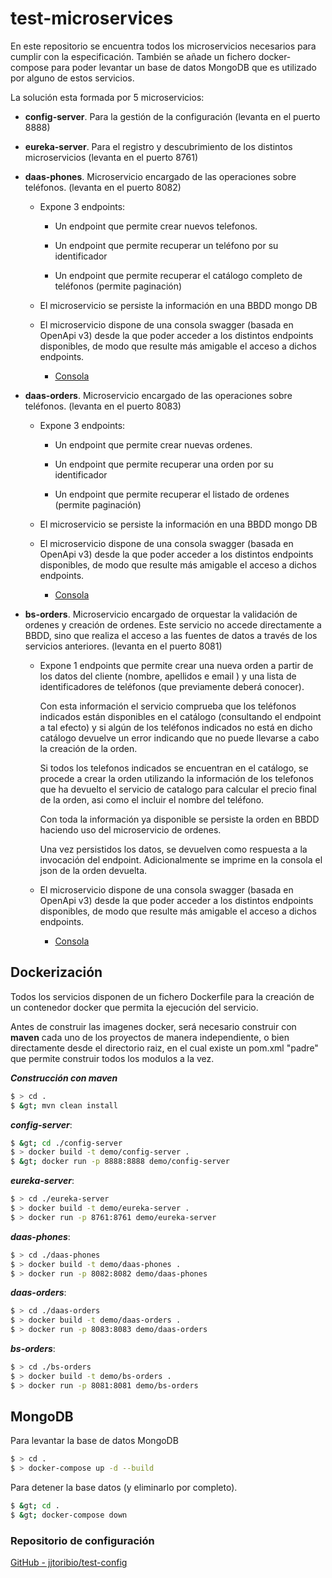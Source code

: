 # test-microservices

En este repositorio se encuentra todos los microservicios necesarios para cumplir con la especificación. También se añade un fichero docker-compose para poder levantar un base de datos MongoDB que es utilizado por alguno de estos servicios.



La solución esta formada por 5 microservicios:

- **config-server**. Para la gestión de la configuración (levanta en el puerto 8888)

- **eureka-server**. Para el registro y descubrimiento de los distintos microservicios (levanta en el puerto 8761)

- **daas-phones**. Microservicio encargado de las operaciones sobre teléfonos. (levanta en el puerto 8082)
  
  - Expone 3 endpoints:
    
    - Un endpoint que permite crear nuevos telefonos.
    
    - Un endpoint que permite recuperar un teléfono por su identificador
    
    - Un endpoint que permite recuperar el catálogo completo de teléfonos (permite paginación)
  
  - El microservicio se persiste la información en una BBDD mongo DB
  
  - El microservicio dispone de una consola swagger (basada en OpenApi v3) desde la que poder acceder a los distintos endpoints disponibles, de modo que resulte más amigable el acceso a dichos endpoints.
    
    - [Consola](http://localhost:8082/webjars/swagger-ui/index.html)

- **daas-orders**. Microservicio encargado de las operaciones sobre teléfonos. (levanta en el puerto 8083)
  
  - Expone 3 endpoints:
    
    - Un endpoint que permite crear nuevas ordenes.
    
    - Un endpoint que permite recuperar una orden por su identificador
    
    - Un endpoint que permite recuperar el listado de ordenes (permite paginación)
  
  - El microservicio se persiste la información en una BBDD mongo DB
  
  - El microservicio dispone de una consola swagger (basada en OpenApi v3) desde la que poder acceder a los distintos endpoints disponibles, de modo que resulte más amigable el acceso a dichos endpoints.
    
    - [Consola](http://localhost:8083/webjars/swagger-ui/index.html)

- **bs-orders**. Microservicio encargado de orquestar la validación de ordenes y creación de ordenes. Este servicio no accede directamente a BBDD, sino que realiza el acceso a las fuentes de datos a través de los servicios anteriores. (levanta en el puerto 8081)
  
  - Expone 1 endpoints que permite crear una nueva orden a partir de los datos del cliente (nombre, apellidos e email ) y una lista de identificadores de teléfonos (que previamente deberá conocer). 
    
    Con esta información el servicio comprueba que los teléfonos indicados están disponibles en el catálogo (consultando el endpoint a tal efecto) y si algún de los teléfonos indicados no está en dicho catálogo devuelve un error indicando que no puede llevarse a cabo la creación de la orden. 
    
    Si todos los telefonos indicados se encuentran en el catálogo, se procede a crear la orden utilizando la información de los telefonos que ha devuelto el servicio de catalogo para calcular el precio final de la orden, asi como el incluir el nombre del teléfono. 
    
    Con toda la información ya disponible se persiste la orden en BBDD haciendo uso del microservicio de ordenes.
    
    Una vez persistidos los datos, se devuelven como respuesta a la invocación del endpoint. Adicionalmente se imprime en la consola el json de la orden devuelta.
  
  - El microservicio dispone de una consola swagger (basada en OpenApi v3) desde la que poder acceder a los distintos endpoints disponibles, de modo que resulte más amigable el acceso a dichos endpoints.
    
    - [Consola](http://localhost:8081/webjars/swagger-ui/index.html)

## Dockerización

Todos los servicios disponen de un fichero Dockerfile para la creación de un contenedor docker que permita la ejecución del servicio.

Antes de construir las  imagenes docker, será necesario construir con **maven** cada uno de los proyectos de manera independiente, o bien directamente desde el directorio raiz, en el cual existe un pom.xml "padre" que permite construir todos los modulos a la vez.

***Construcción con maven***

```bash
$ > cd .
$ &gt; mvn clean install
```

**_config-server_**:

```bash
$ &gt; cd ./config-server
$ > docker build -t demo/config-server .
$ &gt; docker run -p 8888:8888 demo/config-server
```

**_eureka-server_**:

```bash
$ > cd ./eureka-server
$ > docker build -t demo/eureka-server .
$ > docker run -p 8761:8761 demo/eureka-server
```

**_daas-phones_**:

```bash
$ > cd ./daas-phones
$ > docker build -t demo/daas-phones .
$ > docker run -p 8082:8082 demo/daas-phones
```

***daas-orders***:

```bash
$ > cd ./daas-orders
$ > docker build -t demo/daas-orders . 
$ > docker run -p 8083:8083 demo/daas-orders
```

***bs-orders***:

```bash
$ > cd ./bs-orders
$ > docker build -t demo/bs-orders . 
$ > docker run -p 8081:8081 demo/bs-orders
```

## **MongoDB**

Para levantar la base de datos MongoDB

```bash
$ > cd .
$ > docker-compose up -d --build 
```

Para detener la base datos (y eliminarlo por completo).

```bash
$ &gt; cd .
$ &gt; docker-compose down
```

### Repositorio de configuración

[GitHub - jjtoribio/test-config](https://github.com/jjtoribio/test-config)
